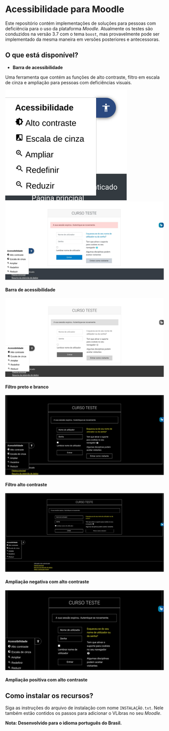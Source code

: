 # Acessibilidade para Moodle
Este repositório contém implementações de soluções para pessoas com deficiência para o uso da plataforma _Moodle_. Atualmente os testes são conduzidos na versão 3.7 com o tema `boost`, mas provavelmente pode ser implementado da mesma maneira em versões posteriores e antecessoras.

## O que está disponível?
* **Barra de acessibilidade**

Uma ferramenta que contém as funções de alto contraste, filtro em escala de cinza e ampliação para pessoas com deficiências visuais.

![Imagem da barra de acessibilidade](./screenshoots/bar.jpg)
![Captura de tela da barra no Moodle](./screenshoots/regular.jpg)
#### **Barra de acessibilidade**
![Captura de tela do filtro preto e branco](./screenshoots/grayscale.jpg)
#### **Filtro preto e branco**
![Captura de tela do filtro alto contraste](./screenshoots/hc.jpg)
#### **Filtro alto contraste**
![Captura de tela da ampliação negativa com alto contraste](./screenshoots/hczoomm.jpg)
#### **Ampliação negativa com alto contraste**
![Captura de tela da ampliação positiva com alto constraste](./screenshoots/hczoomM.jpg)
#### **Ampliação positiva com alto contraste**

## Como instalar os recursos?
Siga as instruções do arquivo de instalação com nome `INSTALAÇÃO.txt`. Nele também estão contidos os passos para adicionar o VLibras no seu _Moodle_.

**Nota: Desenvolvido para o idioma português do Brasil.**
